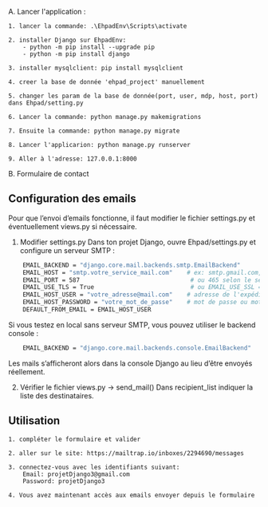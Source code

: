 A. Lancer l'application :

    1. lancer la commande: .\EhpadEnv\Scripts\activate

    2. installer Django sur EhpadEnv: 
        - python -m pip install --upgrade pip
        - python -m pip install django

    3. installer mysqlclient: pip install mysqlclient

    4. creer la base de donnée 'ehpad_project' manuellement

    5. changer les param de la base de donnée(port, user, mdp, host, port) dans Ehpad/setting.py

    6. Lancer la commande: python manage.py makemigrations

    7. Ensuite la commande: python manage.py migrate

    8. Lancer l'applicarion: python manage.py runserver

    9. Aller à l'adresse: 127.0.0.1:8000

B. Formulaire de contact

## Configuration des emails
Pour que l’envoi d’emails fonctionne, il faut modifier le fichier settings.py et éventuellement views.py si nécessaire.

1. Modifier settings.py
Dans ton projet Django, ouvre Ehpad/settings.py et configure un serveur SMTP :
```bash
    EMAIL_BACKEND = "django.core.mail.backends.smtp.EmailBackend"
    EMAIL_HOST = "smtp.votre_service_mail.com"    # ex: smtp.gmail.com, smtp.sendinblue.com
    EMAIL_PORT = 587                               # ou 465 selon le service
    EMAIL_USE_TLS = True                           # ou EMAIL_USE_SSL = True
    EMAIL_HOST_USER = "votre_adresse@mail.com"    # adresse de l'expéditeur
    EMAIL_HOST_PASSWORD = "votre_mot_de_passe"    # mot de passe ou mot de passe application
    DEFAULT_FROM_EMAIL = EMAIL_HOST_USER
```
Si vous testez en local sans serveur SMTP, vous pouvez utiliser le backend console :
```bash
    EMAIL_BACKEND = "django.core.mail.backends.console.EmailBackend"
```
Les mails s’afficheront alors dans la console Django au lieu d’être envoyés réellement.

2. Vérifier le fichier views.py -> send_mail()
Dans recipient_list indiquer la liste des destinataires.

## Utilisation

    1. compléter le formulaire et valider

    2. aller sur le site: https://mailtrap.io/inboxes/2294690/messages

    3. connectez-vous avec les identifiants suivant:
        Email: projetDjango3@gmail.com
        Password: projetDjango3

    4. Vous avez maintenant accès aux emails envoyer depuis le formulaire

